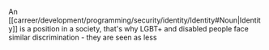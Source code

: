 An [[carreer/development/programming/security/identity/Identity#Noun|Identity]] is a position in a society, that's why LGBT+ and disabled people face similar discrimination - they are seen as less
